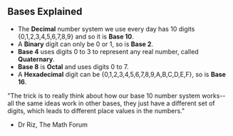 ## Bases Explained

- The __Decimal__ number system we use every day has 10 digits {0,1,2,3,4,5,6,7,8,9} and so it is __Base 10__. 
- A __Binary__ digit can only be 0 or 1, so is __Base 2__.
- __Base 4__ uses digits 0 to 3 to represent any real number, called __Quaternary__.
- __Base 8__ is __Octal__ and uses digits 0 to 7. 
- A __Hexadecimal__ digit can be {0,1,2,3,4,5,6,7,8,9,A,B,C,D,E,F}, so is __Base 16__.

"The trick is to really think about how our base 10 
number system works--all the same ideas work in other bases, they
just have a different set of digits, which leads to different place
values in the numbers."
- Dr Riz, The Math Forum